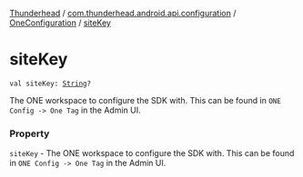[Thunderhead](../../index.md) / [com.thunderhead.android.api.configuration](../index.md) / [OneConfiguration](index.md) / [siteKey](./site-key.md)

# siteKey

`val siteKey: `[`String`](https://kotlinlang.org/api/latest/jvm/stdlib/kotlin/-string/index.html)`?`

The ONE workspace to configure the SDK with.
This can be found in `ONE Config -> One Tag` in the Admin UI.

### Property

`siteKey` - The ONE workspace to configure the SDK with.
This can be found in `ONE Config -> One Tag` in the Admin UI.